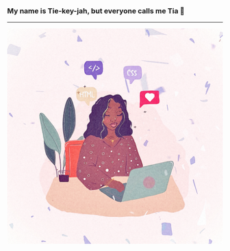 ### My name is Tie-key-jah, but everyone calls me Tia 👋
---
![Illustration](https://github.com/tiaharris90/tiaharris90/blob/main/IMG_7924.JPG)


<!--
**tiaharris90/tiaharris90** is a ✨ _special_ ✨ repository because its `README.md` (this file) appears on your GitHub profile.

Here are some ideas to get you started:

- 🔭 I’m currently working on ...
- 🌱 I’m currently learning ...
- 👯 I’m looking to collaborate on ...
- 🤔 I’m looking for help with ...
- 💬 Ask me about ...
- 📫 How to reach me: ...
- 😄 Pronouns: ...
- ⚡ Fun fact: ...
-->
